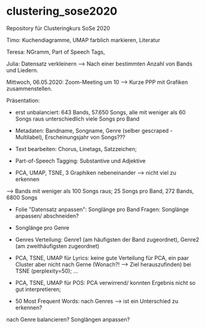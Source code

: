 # clustering_sose2020
Repository für Clusteringkurs SoSe 2020

Timo: Kuchendiagramme, UMAP farblich markieren, Literatur

Teresa: NGramm, Part of Speech Tags,

Julia: Datensatz verkleinern --> Nach einer bestimmten Anzahl von Bands und Liedern. 

Mittwoch, 06.05.2020: Zoom-Meeting um 10 --> Kurze PPP mit Grafiken zusammenstellen. 


Präsentation:
- erst unbalanciert: 643 Bands, 57.650 Songs, alle mit weniger als 60 Songs raus unterschiedlich viele Songs pro Band 

- Metadaten: Bandname, Songname, Genre (selber gescraped - Multilabel), Erscheinungsjahr von Songs???

- Text bearbeiten: Chorus, Linetags, Satzzeichen;

- Part-of-Speech Tagging: Substantive und Adjektive 

- PCA, UMAP, TSNE, 3 Graphiken nebeneinander --> nicht viel zu erkennen

--> Bands mit weniger als 100 Songs raus; 25 Songs pro Band, 272 Bands, 6800 Songs

- Folie "Datensatz anpassen":  Songlänge pro Band Fragen: Songlänge anpassen/ abschneiden?

- Songlänge pro Genre

- Genres Verteilung: Genre1 (am häufigsten der Band zugeordnet), Genre2 (am zweithäufigsten zugeordnet) 


- PCA, TSNE, UMAP für Lyrics: keine gute Verteilung für PCA, ein paar Cluster aber nicht nach Gerne (Wonach?! --> Ziel herauszufinden) bei TSNE (perplexity=50); ...

- PCA, TSNE, UMAP für POS: PCA verwirrend/ konnten Ergebnis nicht so gut interpretieren;

- 50 Most Frequent Words: nach Genres --> ist ein Unterschied zu erkennen?

nach Genre balancieren? Songlängen anpassen?
